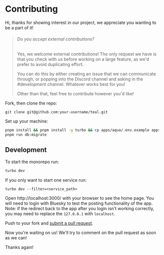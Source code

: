 # Contributing

Hi, thanks for showing interest in our project, we appreciate you wanting to be 
a part of it!

> ###### Do you accept external contributions?
> Yes, we welcome external contributions! The only request we have is that you 
> check with us before working on a large feature, as we'd prefer to avoid duplicating effort. 
>
> You can do this by either creating an issue that we can communicate through, or 
> popping into the Discord channel and asking in the #development channel. 
> Whatever works best for you!
>
> Other than that, feel free to contribute however you'd like!

Fork, then clone the repo:

    git clone git@github.com:your-username/teal.git

Set up your machine:

```bash
pnpm install && pnpm install -g turbo && cp apps/aqua/.env.example apps/aqua/.env &&
pnpm run db:migrate
```

## Development

To start the monorepo run:

```bash
turbo dev
```

If you only want to start one service run:

```
turbo dev --filter=<service_path>
```

Open http://localhost:3000/ with your browser to see the home page. You will need 
to login with Bluesky to test the posting functionality of the app. Note: if the 
redirect back to the app after you login isn't working correctly, you may need to 
replace the `127.0.0.1` with `localhost`.

Push to your fork and [submit a pull request][pr].

[pr]: https://github.com/teal-fm/teal/compare/

Now you're waiting on us! We'll try to comment on the pull request as soon as
we can!

Thanks again!
